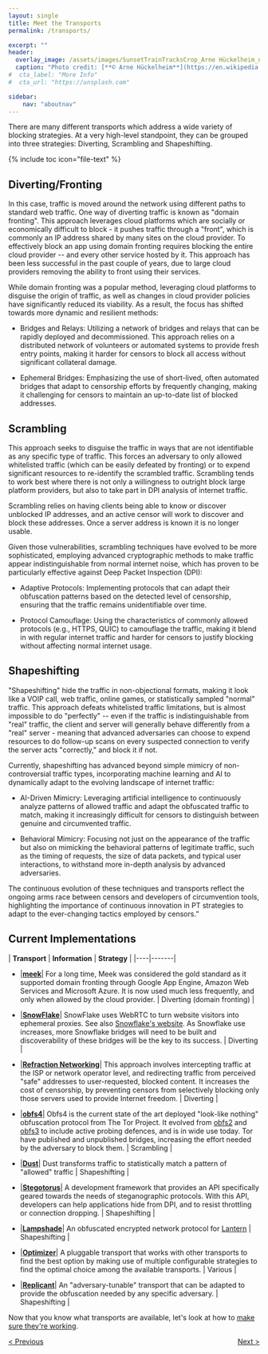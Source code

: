 ```yaml
---
layout: single
title: Meet the Transports
permalink: /transports/

excerpt: ""
header:
  overlay_image: /assets/images/SunsetTrainTracksCrop_Arne Hückelheim_notify_wikimedia.JPG
  caption: "Photo credit: [**© Arne Hückelheim**](https://en.wikipedia.org/wiki/User:Knipptang)"
#  cta_label: "More Info"
#  cta_url: "https://unsplash.com"

sidebar:
    nav: "aboutnav"
---
```

There are many different transports which address a wide variety of blocking strategies. At a very high-level standpoint, they can be grouped into three strategies: Diverting, Scrambling and Shapeshifting.

{% include toc icon="file-text" %}

## Diverting/Fronting

In this case, traffic is moved around the network using different paths to standard web traffic. One way of diverting traffic is known as "domain fronting". This approach leverages cloud platforms which are socially or economically difficult to block - it pushes traffic through a "front", which is commonly an IP address shared by many sites on the cloud provider. To effectively block an app using domain fronting requires blocking the entire cloud provider -- and every other service hosted by it. This approach has been less successful in the past couple of years, due to large cloud providers removing the ability to front using their services.

While domain fronting was a popular method, leveraging cloud platforms to disguise the origin of traffic, as well as changes in cloud provider policies have significantly reduced its viability. As a result, the focus has shifted towards more dynamic and resilient methods:

- Bridges and Relays: Utilizing a network of bridges and relays that can be rapidly deployed and decommissioned. This approach relies on a distributed network of volunteers or automated systems to provide fresh entry points, making it harder for censors to block all access without significant collateral damage.

- Ephemeral Bridges: Emphasizing the use of short-lived, often automated bridges that adapt to censorship efforts by frequently changing, making it challenging for censors to maintain an up-to-date list of blocked addresses.

## Scrambling

This approach seeks to disguise the traffic in ways that are not identifiable as any specific type of traffic. This forces an adversary to only allowed whitelisted traffic (which can be easily defeated by fronting) or to expend significant resources to re-identify the scrambled traffic. Scrambling tends to work best where there is not only a willingness to outright block large platform providers, but also to take part in DPI analysis of internet traffic.

Scrambling relies on having clients being able to know or discover unblocked IP addresses, and an active censor will work to discover and block these addresses. Once a server address is known it is no longer usable.

Given those vulnerabilities, scrambling techniques have evolved to be more sophisticated, employing advanced cryptographic methods to make traffic appear indistinguishable from normal internet noise, which has proven to be particularly effective against Deep Packet Inspection (DPI):

- Adaptive Protocols: Implementing protocols that can adapt their obfuscation patterns based on the detected level of censorship, ensuring that the traffic remains unidentifiable over time.

- Protocol Camouflage: Using the characteristics of commonly allowed protocols (e.g., HTTPS, QUIC) to camouflage the traffic, making it blend in with regular internet traffic and harder for censors to justify blocking without affecting normal internet usage.

## Shapeshifting

"Shapeshifting" hide the traffic in non-objectional formats, making it look like a VOIP call, web traffic, online games, or statistically sampled "normal" traffic. This approach defeats whitelisted traffic limitations, but is almost impossible to do "perfectly" -- even if the traffic is indistinguishable from "real" traffic, the client and server will generally behave differently from a "real" server - meaning that advanced adversaries can choose to expend resources to do follow-up scans on every suspected connection to verify the server acts "correctly," and block it if not.

Currently, shapeshifting has advanced beyond simple mimicry of non-controversial traffic types, incorporating machine learning and AI to dynamically adapt to the evolving landscape of internet traffic:

- AI-Driven Mimicry: Leveraging artificial intelligence to continuously analyze patterns of allowed traffic and adapt the obfuscated traffic to match, making it increasingly difficult for censors to distinguish between genuine and circumvented traffic.

- Behavioral Mimicry: Focusing not just on the appearance of the traffic but also on mimicking the behavioral patterns of legitimate traffic, such as the timing of requests, the size of data packets, and typical user interactions, to withstand more in-depth analysis by advanced adversaries.

The continuous evolution of these techniques and transports reflect the ongoing arms race between censors and developers of circumvention tools, highlighting the importance of continuous innovation in PT strategies to adapt to the ever-changing tactics employed by censors.”

## Current Implementations

| **Transport** | **Information** | **Strategy** |
|----|-------|

- |**[meek](https://software.pluggabletransports.info/meek)**| For a long time, Meek was considered the gold standard as it supported domain fronting through Google App Engine, Amazon Web Services and Microsoft Azure. It is now used much less frequently, and only when allowed by the cloud provider. | Diverting (domain fronting) |

- |**[SnowFlake](https://software.pluggabletransports.info/snowflake)**| SnowFlake uses WebRTC to turn website visitors into ephemeral proxies. See also [Snowflake's website](https://snowflake.torproject.org/). As Snowflake use increases, more Snowflake bridges will need to be built and discoverability of these bridges will be the key to its success. | Diverting |

- |**[Refraction Networking](https://refraction.network/)**| This approach involves intercepting traffic at the ISP or network operator level, and redirecting traffic from perceived "safe" addresses to user-requested, blocked content. It increases the cost of censorship, by preventing censors from selectively blocking only those servers used to provide Internet freedom. | Diverting |

- |**[obfs4](https://software.pluggabletransports.info/obfs4)**| Obfs4 is the current state of the art deployed "look-like nothing" obfuscation protocol from The Tor Project. It evolved from [obfs2](https://gitweb.torproject.org/pluggable-transports/obfsproxy.git/tree/doc/obfs2/obfs2-protocol-spec.txt) and [obfs3](https://gitweb.torproject.org/pluggable-transports/obfsproxy.git/tree/doc/obfs3/obfs3-protocol-spec.txt) to include active probing defences, and is in wide use today. Tor have published and unpublished bridges, increasing the effort needed by the adversary to block them. | Scrambling |

- |**[Dust](https://software.pluggabletransports.info/dust)**| Dust transforms traffic to statistically match a pattern of "allowed" traffic | Shapeshifting |

- |**[Stegotorus](https://software.pluggabletransports.info/stegotorus)**| A development framework that provides an API specifically geared towards the needs of steganographic protocols. With this API, developers can help applications hide from DPI, and to resist throttling or connection dropping. | Shapeshifting |

- |**[Lampshade](https://software.pluggabletransports.info/lampshade)**| An obfuscated encrypted network protocol for [Lantern](https://getlantern.org) | Shapeshifting |

- |**[Optimizer](https://software.pluggabletransports.info/optimizer)**| A pluggable transport that works with other transports to find the best option by making use of multiple configurable strategies to find the optimal choice among the available transports. | Various |

- |**[Replicant](https://software.pluggabletransports.info/replicant)**| An "adversary-tunable" transport that can be adapted to provide the obfuscation needed by any specific adversary. | Shapeshifting |

Now that you know what transports are available, let's look at how to [make sure they're working](/measuring).

<p style="text-align:left;"><a href="/how-transports/">&lt; Previous</a>
<span style="float:right;"><a href="/measuring/">Next &gt;</a></span>
</p>


